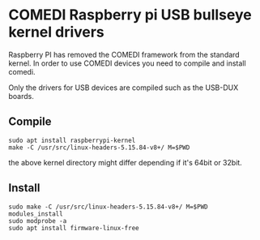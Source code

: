 # COMEDI Raspberry pi USB bullseye kernel drivers

Raspberry PI has removed the COMEDI framework from the standard kernel.
In order to use COMEDI devices you need to compile and install comedi.

Only the drivers for USB devices are compiled such as the USB-DUX boards.

## Compile

```
sudo apt install raspberrypi-kernel
make -C /usr/src/linux-headers-5.15.84-v8+/ M=$PWD
```
the above kernel directory might differ depending if it's 64bit or 32bit.

## Install

```
sudo make -C /usr/src/linux-headers-5.15.84-v8+/ M=$PWD modules_install
sudo modprobe -a
sudo apt install firmware-linux-free
```
